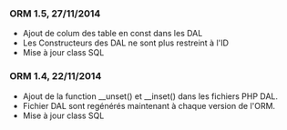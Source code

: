 ### ORM 1.5, 27/11/2014

- Ajout de colum des table en const dans les DAL
- Les Constructeurs des DAL ne sont plus restreint à l'ID
- Mise à jour class SQL

### ORM 1.4, 22/11/2014

- Ajout de la function __unset() et __inset() dans les fichiers PHP DAL.
- Fichier DAL sont regénérés maintenant à chaque version de l'ORM.
- Mise à jour class SQL
